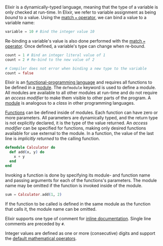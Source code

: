 Elixir is a dynamically-typed language, meaning that the type of a variable is only checked at run-time.  In Elixir, we refer to variable assignment as being _bound_ to a value.  Using the [match `=` operator][match], we can bind a value to a variable name:

```elixir
variable = 10 # Bind the integer value 10
```

Re-binding a variable's value is also done performed with the [match `=` operator][match]. Once defined, a variable's type can change when re-bound.

```elixir
count = 1 # Bind an integer literal value of 1
count = 2 # Re-bind to the new value of 2

# Compiler does not error when binding a new type to the variable
count = false
```

Elixir is an [functional-programming language][functional-programming] and requires all functions to be defined in a [module][modules]. The `defmodule` keyword is used to define a module. All modules are available to all other modules at run-time and do not require an _access modifier_ to make them visible to other parts of the program.  A [module][modules] is analogous to a _class_ in other programming languages.

[Functions][functions] can be defined inside of modules. Each function can have zero or more parameters. All parameters are dynamically typed, and the return type is not explicitly declared, it is the type of the value returned. An _access modifier_ can be specified for functions, making only desired functions available for use external to the module. In a function, the value of the last line is _implicitly returned_ to the calling function.

```elixir
defmodule Calculator do
  def add(x, y) do
    x + y
  end
end
```

Invoking a function is done by specifying its module- and function name and passing arguments for each of the functions's parameters. The module name may be omitted if the function is invoked inside of the module.

```elixir
sum = Calculator.add(1, 2)
```

If the function to be called is defined in the same module as the function that calls it, the module name can be omitted.

Elixir supports one type of comment for [inline documentation][inline-documentation]. Single line comments are preceded by `#`.

Integer values are defined as one or more (consecutive) digits and support the [default mathematical operators][operators].

[functional-programming]: https://en.wikipedia.org/wiki/Functional_programming
[match]: https://elixirschool.com/en/lessons/basics/pattern-matching/
[inline-documentation]: https://elixirschool.com/en/lessons/basics/documentation/#inline-documentation
[operators]: https://elixir-lang.org/getting-started/basic-types.html#basic-arithmetic
[modules]: https://elixirschool.com/en/lessons/basics/modules/#modules
[functions]: https://elixirschool.com/en/lessons/basics/functions/#named-functions
